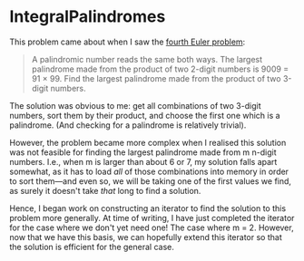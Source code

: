 # IntegralPalindromes

This problem came about when I saw the [fourth Euler problem](https://projecteuler.net/problem=4):
> A palindromic number reads the same both ways. The largest palindrome made from the product of two 2-digit numbers is 9009 = 91 × 99.
> Find the largest palindrome made from the product of two 3-digit numbers.

The solution was obvious to me: get all combinations of two 3-digit numbers, sort them by their product, and choose the first one which is a palindrome.  (And checking for a palindrome is relatively trivial).  

However, the problem became more complex when I realised this solution was not feasible for finding the largest palindrome made from m n-digit numbers.  I.e., when m is larger than about 6 or 7, my solution falls apart somewhat, as it has to load _all_ of those combinations into memory in order to sort them&mdash;and even so, we will be taking one of the first values we find, as surely it doesn't take _that_ long to find a solution.

Hence, I began work on constructing an iterator to find the solution to this problem more generally.  At time of writing, I have just completed the iterator for the case where we don't yet need one!  The case where m = 2.  However, now that we have this basis, we can hopefully extend this iterator so that the solution is efficient for the general case.
